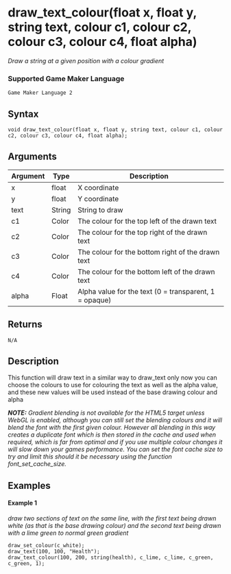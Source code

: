 # draw_text_colour(float x, float y, string text, colour c1, colour c2, colour c3, colour c4, float alpha)

*Draw a string at a given position with a colour gradient*

### Supported Game Maker Language
`Game Maker Language 2`

## Syntax

```
void draw_text_colour(float x, float y, string text, colour c1, colour c2, colour c3, colour c4, float alpha);
```

## Arguments

|Argument|Type   |Description                                           |
|--------|-------|------------------------------------------------------|
|x       |float|X coordinate                                          |
|y       |float|Y coordinate                                          |
|text    |String |String to draw                                        |
|c1      |Color  |The colour for the top left of the drawn text         |
|c2      |Color  |The colour for the top right of the drawn text        |
|c3      |Color  |The colour for the bottom right of the drawn text     |
|c4      |Color  |The colour for the bottom left of the drawn text      |
|alpha   |Float  |Alpha value for the text (0 = transparent, 1 = opaque)|

## Returns

```
N/A
```

## Description

This function will draw text in a similar way to draw_text only now you can choose the colours to use for colouring the text as well as the alpha value, and these new values will be used instead of the base drawing colour and alpha

***NOTE:** Gradient blending is not available for the HTML5 target unless WebGL is enabled, although you can still set the blending colours and it will blend the font with the first given colour. However all blending in this way creates a duplicate font which is then stored in the cache and used when required, which is far from optimal and if you use multiple colour changes it will slow down your games performance. You can set the font cache size to try and limit this should it be necessary using the function font_set_cache_size.*

## Examples

#### Example 1

*draw two sections of text on the same line, with the first text being drawn white (as that is the base drawing colour) and the second text being drawn with a lime green to normal green gradient*

```
draw_set_colour(c_white);
draw_text(100, 100, "Health");
draw_text_colour(100, 200, string(health), c_lime, c_lime, c_green, c_green, 1);
```